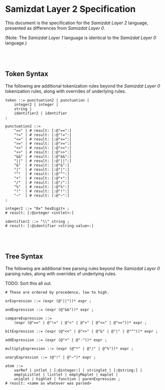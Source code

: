 Samizdat Layer 2 Specification
==============================

This document is the specification for the *Samizdat Layer 2* language,
presented as differences from *Samizdat Layer 0*.

(Note: The *Samizdat Layer 1* language is identical to the *Samizdat Layer 0*
language.)


<br><br>
Token Syntax
------------

The following are additional tokenization rules beyond the
*Samizdat Layer 0* tokenization rules, along with overrides of underlying
rules.

```
token ::= punctuation2 | punctuation |
    integer2 | integer |
    string |
    identifier2 | identifier
;

punctuation2 ::=
    "==" | # result: [:@"==":]
    "!=" | # result: [:@"!=":]
    "<=" | # result: [:@"<=":]
    ">=" | # result: [:@">=":]
    "<<" | # result: [:@"<<":]
    ">>" | # result: [:@">>":]
    "&&" | # result: [:@"&&":]
    "||" | # result: [:@"||":]
    "&"  | # result: [:@"&":]
    "|"  | # result: [:@"|":]
    "^"  | # result: [:@"^":]
    "+"  | # result: [:@"+":]
    "/"  | # result: [:@"/":]
    "%"  | # result: [:@"%":]
    "!"  | # result: [:@"!":]
    "~"  | # result: [:@"~":]
;

integer2 ::= "0x" hexDigit+ ;
# result: [:@integer <intlet>:]

identifier2 ::= "\\" string ;
# result: [:@identifier <string.value>:]
```


<br><br>
Tree Syntax
-----------

The following are additional tree parsing rules beyond the
*Samizdat Layer 0* parsing rules, along with overrides of underlying
rules.

TODO: Sort this all out.

```
# These are ordered by precedence, low to high.

orExpression ::= (expr (@"||"))* expr ;

andExpression ::= (expr (@"&&"))* expr ;

compareExpression ::=
    (expr (@"==" | @"!=" | @"<" | @">" | @"<=" | @">="))* expr ;

bitExpression ::= (expr (@"<<" | @">>" | @"&" | @"|" | @"^"))* expr ;

addExpression ::= (expr (@"+" | @"-"))* expr ;

multiplyExpression ::= (expr (@"*" | @"/" | @"%"))* expr ;

unaryExpression ::= (@"!" | @"~")* expr ;

atom ::=
    varRef | intlet | [:@integer:] | stringlet | [:@string:] |
    emptyListlet | listlet | emptyMaplet | maplet |
    uniqlet | highlet | function | parenExpression ;
# result: <same as whatever was parsed>
```
